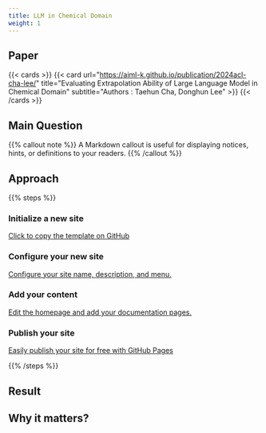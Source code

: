 ```yaml
---
title: LLM in Chemical Domain
weight: 1
---
```


## Paper

{{< cards >}}
  {{< card 
        url="https://aiml-k.github.io/publication/2024acl-cha-lee/" 
        title="Evaluating Extrapolation Ability of Large Language Model in Chemical Domain" 
        subtitle="Authors : Taehun Cha, Donghun Lee" >}}
{{< /cards >}}


## Main Question

{{% callout note %}}
A Markdown callout is useful for displaying notices, hints, or definitions to your readers.
{{% /callout %}}


## Approach 

{{% steps %}}

### Initialize a new site

[Click to copy the template on GitHub](https://github.com/new?template_name=theme-documentation&template_owner=HugoBlox)



### Configure your new site

[Configure your site name, description, and menu.](https://docs.hugoblox.com/tutorial/blog/)

### Add your content

[Edit the homepage and add your documentation pages.](https://docs.hugoblox.com/tutorial/blog/)

### Publish your site

[Easily publish your site for free with GitHub Pages](https://docs.hugoblox.com/tutorial/blog/)

{{% /steps %}}


## Result



## Why it matters?